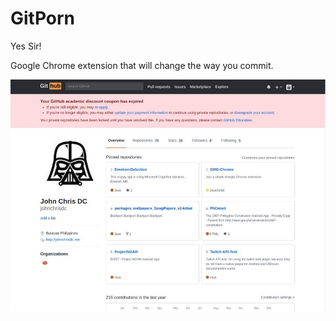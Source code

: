# GitPorn
Yes Sir!

Google Chrome extension that will change the way you commit.

![Alt text](https://raw.githubusercontent.com/johnchrisdc/GitPorn/master/github_ss.jpg)

